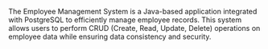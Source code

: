 The Employee Management System is a Java-based application integrated with PostgreSQL to efficiently manage employee records. This system allows users to perform CRUD (Create, Read, Update, Delete) operations on employee data while ensuring data consistency and security.

